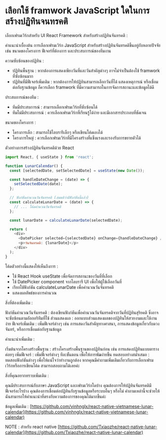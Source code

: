 # เลือกใช้ framwork JavaScript ใดในการสร้างปฏิทินจนทรคติ

เลือกเฟรมเวิร์กสำหรับ UI React Framework สำหรับสร้างปฏิทินจันทรคติ :

คำแนะนำเบื้องต้น
การเลือกเฟรมเวิร์ก JavaScript สำหรับสร้างปฏิทินจันทรคติขึ้นอยู่กับหลายปัจจัย เช่น ขนาดของโครงการ ฟีเจอร์ที่ต้องการ และประสบการณ์ของทีมงาน

ความซับซ้อนของปฏิทิน :

- ปฏิทินพื้นฐาน : หากต้องการแสดงเพียงวันที่และวันสำคัญต่างๆ อาจไม่จำเป็นต้องใช้ framwork ที่ซับซ้อนมาก
- ปฏิทินที่มีฟีเจอร์เพิ่มเติม : หากต้องการให้ปฏิทินสามารถเลือกวันที่ได้ แสดงเหตุการณ์ หรือเชื่อมต่อกับฐานข้อมูล ก็ควรเลือก framwork ที่มีความสามารถในการจัดการสถานะและข้อมูลได้ดี

ประสบการณ์ของทีม :

- ทีมมีประสบการณ์ : สามารถเลือกเฟรมเวิร์กที่ซับซ้อนได้
- ทีมไม่มีประสบการณ์ : ควรเลือกเฟรมเวิร์กที่เรียนรู้ได้ง่าย และมีเอกสารประกอบที่ชัดเจน

ขนาดของโครงการ :

- โครงการเล็ก : สามารถใช้ไลบรารีเล็กๆ หรือเขียนโค้ดเองได้
- โครงการใหญ่ : ควรเลือกเฟรมเวิร์กที่มีโครงสร้างที่แข็งแรงและรองรับการขยายตัวได้

ตัวอย่างการสร้างปฏิทินจันทรคติด้วย React

```JavaScript
import React, { useState } from 'react';

function LunarCalendar() {
  const [selectedDate, setSelectedDate] = useState(new Date());

  const handleDateChange = (date) => {
    setSelectedDate(date);
  };

  // ฟังก์ชันคำนวณวันจันทรคติ (สมมติว่ามีฟังก์ชันนี้แล้ว)
  const calculateLunarDate = (date) => {
    // ... โค้ดคำนวณวันจันทรคติ
  };

  const lunarDate = calculateLunarDate(selectedDate);

  return (
    <div>
      <DatePicker selected={selectedDate} onChange={handleDateChange} />
      <p>วันจันทรคติ: {lunarDate}</p>
    </div>
  );
}
```

โค้ดตัวอย่างนี้แสดงให้เห็นถึงการ :

- ใช้ React Hook useState เพื่อจัดการสถานะของวันที่ที่เลือก
- ใช้ DatePicker component จากไลบรารี UI เพื่อให้ผู้ใช้เลือกวันที่
- เรียกใช้ฟังก์ชัน calculateLunarDate เพื่อคำนวณวันจันทรคติ
- แสดงผลลัพธ์ของการคำนวณ

สิ่งที่ต้องเพิ่มเติม :

ฟังก์ชันคำนวณวันจันทรคติ : ต้องเขียนฟังก์ชันเพื่อคำนวณวันจันทรคติจากวันที่ปฏิทินสุริยคติ ซึ่งอาจจะซับซ้อนตามอัลกอริทึมที่ใช้
ส่วนแสดงผล : ออกแบบส่วนแสดงผลของปฏิทินให้สวยงามและใช้งานง่าย
ฟีเจอร์เพิ่มเติม : เพิ่มฟีเจอร์ต่างๆ เช่น การแสดงวันสำคัญทางศาสนา, การแสดงข้อมูลเกี่ยวกับดวงจันทร์, หรือการเชื่อมต่อกับฐานข้อมูล

คำแนะนำเพิ่มเติม :

เริ่มต้นจากโครงสร้างพื้นฐาน : สร้างโครงสร้างพื้นฐานของปฏิทินก่อน เช่น การแสดงปฏิทินแบบตาราง
ค่อยๆ เพิ่มฟีเจอร์ : เพิ่มฟีเจอร์ต่างๆ ทีละขั้นตอน เพื่อให้การพัฒง่ายขึ้น
ทดสอบอย่างสม่ำเสมอ : ทดสอบฟังก์ชันต่างๆ เพื่อให้แน่ใจว่าทำงานถูกต้อง
หากคุณมีคำถามเพิ่มเติมเกี่ยวกับการเลือกเฟรมเวิร์กหรือการเขียนโค้ด สามารถสอบถามได้เลยค่ะ

สิ่งที่คุณอยากทราบเพิ่มเติม :

คุณมีประสบการณ์กับภาษา JavaScript และเฟรมเวิร์กใดบ้าง
คุณต้องการให้ปฏิทินจันทรคติมีฟีเจอร์อะไรบ้าง
คุณต้องการเชื่อมต่อปฏิทินกับฐานข้อมูลหรือระบบอื่นๆ หรือไม่
คำถามเหล่านี้จะช่วยให้ฉันสามารถให้คำแนะนำที่ตรงกับความต้องการของคุณได้มากขึ้นค่ะ

ข้อมูลเพิ่มเติม : [https://github.com/vinhnglx/react-native-vietnamese-lunar-calendar](https://github.com/vinhnglx/react-native-vietnamese-lunar-calendar)

NOTE : สำหรับ react native [https://github.com/Txiaozhe/react-native-lunar-calendar](https://github.com/Txiaozhe/react-native-lunar-calendar)